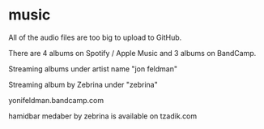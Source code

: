 # music

All of the audio files are too big to upload to GitHub.  

There are 4 albums on Spotify / Apple Music and 3 albums on BandCamp.

Streaming albums under artist name "jon feldman"

Streaming album by Zebrina under "zebrina"

yonifeldman.bandcamp.com

hamidbar medaber by zebrina is available on tzadik.com
